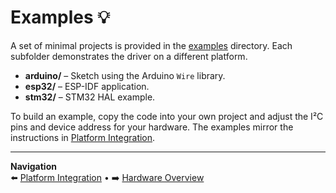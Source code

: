 # Examples 💡

A set of minimal projects is provided in the [examples](../examples) directory. Each subfolder demonstrates the driver on a different platform.

- **arduino/** – Sketch using the Arduino `Wire` library.
- **esp32/** – ESP-IDF application.
- **stm32/** – STM32 HAL example.

To build an example, copy the code into your own project and adjust the I²C pins and device address for your hardware. The examples mirror the instructions in [Platform Integration](./platform_integration.md).

---

**Navigation**  
⬅️ [Platform Integration](./platform_integration.md) • ➡️ [Hardware Overview](./hardware_overview.md)
